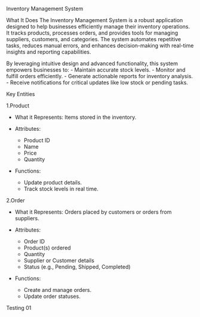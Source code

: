 Inventory Management System

What It Does
The Inventory Management System is a robust application designed to help businesses efficiently manage their inventory operations. It tracks products, processes orders, and provides tools for managing suppliers, customers, and categories. The system automates repetitive tasks, reduces manual errors, and enhances decision-making with real-time insights and reporting capabilities. 

By leveraging intuitive design and advanced functionality, this system empowers businesses to:
	- Maintain accurate stock levels.
	- Monitor and fulfill orders efficiently.
	- Generate actionable reports for inventory analysis.
	- Receive notifications for critical updates like low stock or pending tasks.

Key Entities

1.Product
   - What it Represents: Items stored in the inventory.
   - Attributes:
     - Product ID
     - Name
     - Price
     - Quantity

   - Functions:
     - Update product details.
     - Track stock levels in real time.

2.Order
   - What it Represents: Orders placed by customers or orders from suppliers.
   - Attributes:
     - Order ID
     - Product(s) ordered
     - Quantity
     - Supplier or Customer details
     - Status (e.g., Pending, Shipped, Completed)

   - Functions:
     - Create and manage orders.
     - Update order statuses.


Testing 01